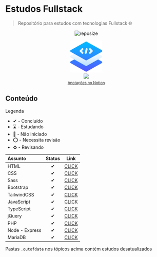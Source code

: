 # Estudos Fullstack

> Repositório para estudos com tecnologias Fullstack :globe_with_meridians:

<div align="center">

![reposize](https://img.shields.io/github/repo-size/swshadows/estudos-fullstack?color=313131&label=Tamanho%20do%20Repositório&logo=github&logoColor=fff&style=flat-square)

</div>

<div align="center">
    <img width=100 src="assets/stack.png">
    <br>
     <a href="https://swshadows.notion.site/Estudos-Cafeina-e2adaa82bd7a424fac0a20e61897a3f3">
        <img src="https://img.shields.io/badge/Notion-informational?logo=notion&style=for-the-badge&color=141414&labelColor=000000">
        <br>
        <small>Anotações no Notion</small>
    </a>
</div>

## Conteúdo

Legenda

- ✔ - Concluído
- ⌛ - Estudando
- 🛑 - Não iniciado
- ⭕️ - Necessita revisão
- ♻ - Revisando

| Assunto        | Status | Link                       |
| :------------- | :----: | -------------------------- |
| HTML           |   ✔    | [CLICK](src/html5/)        |
| CSS            |   ✔    | [CLICK](src/css3/)         |
| Sass           |   ✔    | [CLICK](src/sass/)         |
| Bootstrap      |   ✔    | [CLICK](src/bootstrap/)    |
| TailwindCSS    |   ✔    | [CLICK](src/tailwindcss//) |
| JavaScript     |   ✔    | [CLICK](src/javascript/)   |
| TypeScript     |   ✔    | [CLICK](src/typescript/)   |
| jQuery         |   ✔    | [CLICK](src/jquery/)       |
| PHP            |   ✔    | [CLICK](src/php/)          |
| Node - Express |   ✔    | [CLICK](src/node-express/) |
| MariaDB        |   ✔    | [CLICK](src/mariadb/)      |

Pastas `.outofdate` nos tópicos acima contém estudos desatualizados
